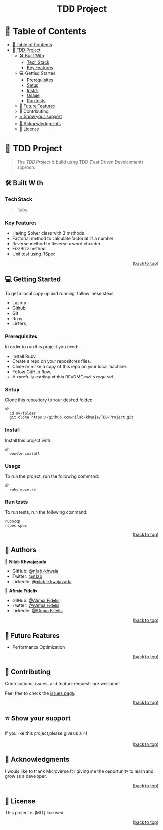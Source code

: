 <a name="readme-top"></a>

<div align="center">

  <h1><b>TDD Project</b></h1><a name="about-project"></a>

</div>

<!-- TABLE OF CONTENTS -->

# 📗 Table of Contents

- [📗 Table of Contents](#-table-of-contents)
- [📖 TDD Project ](#-tdd-project-)
  - [🛠 Built With ](#-built-with-)
    - [Tech Stack ](#tech-stack-)
    - [Key Features ](#key-features-)
  - [💻 Getting Started ](#-getting-started-)
    - [Prerequisites](#prerequisites)
    - [Setup](#setup)
    - [Install](#install)
    - [Usage](#usage)
    - [Run tests](#run-tests)
  - [🔭 Future Features ](#-future-features-)
  - [🤝 Contributing ](#-contributing-)
  - [⭐️ Show your support ](#️-show-your-support-)
  - [🙏 Acknowledgments ](#-acknowledgments-)
  - [📝 License ](#-license-)

<!-- PROJECT DESCRIPTION -->

# 📖 TDD Project <a name="about-project"></a>

> The _TDD Project_ is build using TDD (Test Driven Development) approch.

## 🛠 Built With <a name="built-with"></a>

### Tech Stack <a name="tech-stack"></a>

> Ruby

<!-- Features -->

### Key Features <a name="key-features"></a>

- Having Solver class with 3 methods
- Factorial method to calculate factorial of a number
- Reverse method to Reverse a word chracter
- FizzBizz method
- Unit test using RSpec

<p align="right">(<a href="#readme-top">back to top</a>)</p>

<!-- GETTING STARTED -->

## 💻 Getting Started <a name="getting-started"></a>

To get a local copy up and running, follow these steps.

- Laptop
- Github
- Git
- Ruby
- Linters

### Prerequisites

In order to run this project you need:

- Install [Ruby](https://www.ruby-lang.org/en/documentation/installation/).
- Create a repo on your repositores files.
- Clone or make a copy of this repo on your local machine.
- Follow GitHub flow.
- A carefully reading of this README.md is required.

### Setup

Clone this repository to your desired folder:

```
sh
  cd my-folder
  git clone https://github.com/nilab-khwaja/TDD-Project.git
```
### Install

Install this project with:

```
sh
  bundle install
```
### Usage

To run the project, run the following command:

```
sh
  ruby main.rb
```

### Run tests

To run tests, run the following command:

```
rubocop
rspec spec
```


<p align="right">(<a href="#readme-top">back to top</a>)</p>

<!-- AUTHORS -->

## 👥 Authors <a name="authors"></a>

👤 **Nilab Khwajazada**

- GitHub: [@nilab-khwaja](https://github.com/nilab-khwaja)
- Twitter: [@nilab](https://x.com/NilabKhwajazada?t=hEkqy2CCNFOIfGtbmD2gLA&s=35)
- LinkedIn: [@nilab-khwajazada](https://www.linkedin.com/in/nilab-khwajazada)

👤 **Afimia Fidelis**

- GitHub: [@Afimia Fidelis](https://github.com/Izebiafe)
- Twitter: [@Afimia Fidelis](https://x.com/Izebiafe)
- LinkedIn: [@Afimia Fidelis](https://www.linkedin.com/in/Izebiafe)

<p align="right">(<a href="#readme-top">back to top</a>)</p>

<!-- FUTURE FEATURES -->

## 🔭 Future Features <a name="future-features"></a>

- Performance Optimization


<p align="right">(<a href="#readme-top">back to top</a>)</p>

<!-- CONTRIBUTING -->

## 🤝 Contributing <a name="contributing"></a>

Contributions, issues, and feature requests are welcome!

Feel free to check the [issues page](https://github.com/nilab-khwaja/TDD-Project/issues).

<p align="right">(<a href="#readme-top">back to top</a>)</p>

<!-- SUPPORT -->

## ⭐️ Show your support <a name="support"></a>

If you like this project,please give us a ⭐️!

<p align="right">(<a href="#readme-top">back to top</a>)</p>

<!-- ACKNOWLEDGEMENTS -->

## 🙏 Acknowledgments <a name="acknowledgements"></a>

I would like to thank Microverse for giving me the opportunity to learn and grow as a developer.

<p align="right">(<a href="#readme-top">back to top</a>)</p>

<!-- LICENSE -->

## 📝 License <a name="license"></a>

This project is [MIT] licensed.

<p align="right">(<a href="#readme-top">back to top</a>)</p>